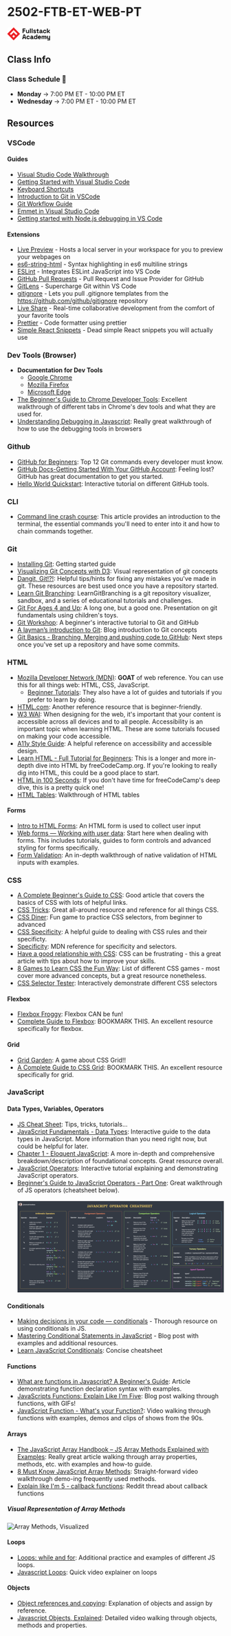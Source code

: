 # 2502-FTB-ET-WEB-PT

<img src="images/fullstack-academy-logo-full-color-rgb.svg" alt="FSA Logo" width="100"/>

## Class Info

### Class Schedule :calendar:

- **Monday** &rarr; 7:00 PM ET - 10:00 PM ET
- **Wednesday** &rarr; 7:00 PM ET - 10:00 PM ET

## Resources

### VSCode

#### Guides

- [Visual Studio Code Walkthrough](https://adamtheautomator.com/visual-studio-code-tutorial/)
- [Getting Started with Visual Studio Code](https://code.visualstudio.com/docs/introvideos/basics)
- [Keyboard Shortcuts](https://code.visualstudio.com/docs/getstarted/keybindings#_keyboard-shortcuts-reference)
- [Introduction to Git in VSCode](https://code.visualstudio.com/docs/sourcecontrol/intro-to-git)
- [Git Workflow Guide](https://docs.google.com/document/d/1DYeauIQ90KMdWK8n3UeOyQzUa14dQE5kuf71AOMZFWo/edit?usp=sharing)
- [Emmet in Visual Studio Code](https://code.visualstudio.com/docs/editor/emmet)
- [Getting started with Node.js debugging in VS Code](https://www.youtube.com/watch?v=2oFKNL7vYV8)

#### Extensions

- [Live Preview](https://marketplace.visualstudio.com/items?itemName=ms-vscode.live-server) - Hosts a local server in your workspace for you to preview your webpages on
- [es6-string-html](https://marketplace.visualstudio.com/items?itemName=Tobermory.es6-string-html) - Syntax highlighting in es6 multiline strings
- [ESLint](https://marketplace.visualstudio.com/items?itemName=dbaeumer.vscode-eslint) - Integrates ESLint JavaScript into VS Code
- [GitHub Pull Requests](https://marketplace.visualstudio.com/items?itemName=GitHub.vscode-pull-request-github) - Pull Request and Issue Provider for GitHub
- [GitLens](https://marketplace.visualstudio.com/items?itemName=eamodio.gitlens) - Supercharge Git within VS Code
- [gitignore](https://marketplace.visualstudio.com/items?itemName=codezombiech.gitignore) - Lets you pull .gitignore templates from the <https://github.com/github/gitignore> repository
- [Live Share](https://marketplace.visualstudio.com/items?itemName=MS-vsliveshare.vsliveshare) - Real-time collaborative development from the comfort of your favorite tools
- [Prettier](https://marketplace.visualstudio.com/items?itemName=esbenp.prettier-vscode) - Code formatter using prettier
- [Simple React Snippets](https://marketplace.visualstudio.com/items?itemName=burkeholland.simple-react-snippets) - Dead simple React snippets you will actually use

### Dev Tools (Browser)

- **Documentation for Dev Tools**
  - [Google Chrome](https://developer.chrome.com/docs/devtools)
  - [Mozilla Firefox](https://firefox-source-docs.mozilla.org/devtools-user/)
  - [Microsoft Edge](https://learn.microsoft.com/en-us/microsoft-edge/devtools-guide-chromium/overview)
- [The Beginner's Guide to Chrome Developer Tools](https://nira.com/chrome-developer-tools/): Excellent walkthrough of different tabs in Chrome's dev tools and what they are used for.
- [Understanding Debugging in Javascript](https://webreference.com/javascript/basics/debugging/): Really great walkthrough of how to use the debugging tools in browsers
<!-- - [React Developer Tools](https://chromewebstore.google.com/detail/react-developer-tools/fmkadmapgofadopljbjfkapdkoienihi?hl=en): An essential tool for debugging React applications -->

### Github

- [GitHub for Beginners](https://github.blog/developer-skills/github/top-12-git-commands-every-developer-must-know/): Top 12 Git commands every developer must know.
- [GitHub Docs-Getting Started With Your GitHub Account](https://docs.github.com/en/get-started/onboarding/getting-started-with-your-github-account): Feeling lost? GitHub has great documentation to get you started.
- [Hello World Quickstart](https://docs.github.com/en/get-started/quickstart/hello-world): Interactive tutorial on different GitHub tools.

### CLI

- [Command line crash course](https://developer.mozilla.org/en-US/docs/Learn_web_development/Getting_started/Environment_setup/Command_line): This article provides an introduction to the terminal, the essential commands you'll need to enter into it and how to chain commands together.

### Git

- [Installing Git](https://git-scm.com/book/en/v2/Getting-Started-Installing-Git): Getting started guide
- [Visualizing Git Concepts with D3](https://onlywei.github.io/explain-git-with-d3/): Visual representation of git concepts
- [Dangit, Git!?!](https://dangitgit.com/en): Helpful tips/hints for fixing any mistakes you've made in git. These resources are best used once you have a repository started.
- [Learn Git Branching](https://learngitbranching.js.org/): LearnGitBranching is a git repository visualizer, sandbox, and a series of educational tutorials and challenges.
- [Git For Ages 4 and Up](https://www.youtube.com/watch?v=1ffBJ4sVUb4&t=125s): A long one, but a good one. Presentation on git fundamentals using children's toys.
- [Git Workshop](https://github.com/kuahyeow/git-workshop): A beginner's interactive tutorial to Git and GitHub
- [A layman’s introduction to Git](https://webtuu.com/blog/04/a-laymans-introduction-to-git): Blog introduction to Git concepts
- [Git Basics - Branching, Merging and pushing code to GitHub](https://webtuu.com/blog/04/git-basics-branching-merging-push-to-github): Next steps once you've set up a repository and have some commits.

### HTML

- [Mozilla Developer Network (MDN)](https://developer.mozilla.org/en-US/docs/Web/HTML): **GOAT** of web reference. You can use this for all things web: HTML, CSS, JavaScript.
  - [Beginner Tutorials](https://developer.mozilla.org/en-US/docs/Web/HTML#beginners_tutorials): They also have a lot of guides and tutorials if you prefer to learn by doing.
- [HTML.com](https://html.com/): Another reference resource that is beginner-friendly.
- [W3 WAI](https://www.w3.org/WAI/tutorials/): When designing for the web, it's important that your content is accessible across all devices and to all people. Accessibility is an important topic when learning HTML. These are some tutorials focused on making your code accessible.
- [A11y Style Guide](https://a11y-style-guide.com/style-guide/section-resources.html): A helpful reference on accessibility and accessible design.
- [Learn HTML - Full Tutorial for Beginners](https://www.youtube.com/watch?v=kUMe1FH4CHE): This is a longer and more in-depth dive into HTML by freeCodeCamp.org. If you're looking to really dig into HTML, this could be a good place to start.
- [HTML in 100 Seconds](https://www.youtube.com/watch?v=ok-plXXHlWw): If you don't have time for freeCodeCamp's deep dive, this is a pretty quick one!
- [HTML Tables](https://www.codecademy.com/resources/docs/html/tables): Walkthrough of HTML tables

#### Forms

- [Intro to HTML Forms](https://www.w3schools.com/html/html_forms.asp): An HTML form is used to collect user input
- [Web forms — Working with user data](https://developer.mozilla.org/en-US/docs/Learn/Forms): Start here when dealing with forms. This includes tutorials, guides to form controls and advanced styling for forms specifically.
- [Form Validation](https://www.theodinproject.com/lessons/node-path-intermediate-html-and-css-form-validation): An in-depth walkthrough of native validation of HTML inputs with examples.

### CSS

- [A Complete Beginner's Guide to CSS](https://welearncode.com/beginners-guide-css/): Good article that covers the basics of CSS with lots of helpful links.
- [CSS Tricks](https://css-tricks.com/): Great all-around resource and reference for all things CSS.
- [CSS Diner](https://flukeout.github.io/): Fun game to practice CSS selectors, from beginner to advanced
- [CSS Specificity](https://dev.to/emmabostian/css-specificity-1kca): A helpful guide to dealing with CSS rules and their specificty.
- [Specificity](https://developer.mozilla.org/en-US/docs/Web/CSS/Specificity#tips_for_handling_specificity_headaches): MDN reference for specificity and selectors.
- [Have a good relationship with CSS](https://dev.to/sarah_chima/having-a-good-relationship-with-css-f1e): CSS can be frustrating - this a great article with tips about how to improve your skills.
- [8 Games to Learn CSS the Fun Way](https://dev.to/devmount/8-games-to-learn-css-the-fun-way-4e0f): List of different CSS games - most cover more advanced concepts, but a great resource nonetheless.
- [CSS Selector Tester](https://www.w3schools.com/cssref/trysel.php): Interactively demonstrate different CSS selectors

#### Flexbox

- [Flexbox Froggy](https://flexboxfroggy.com/): Flexbox CAN be fun!
- [Complete Guide to Flexbox](https://css-tricks.com/snippets/css/a-guide-to-flexbox/): BOOKMARK THIS. An excellent resource specifically for flexbox.

#### Grid

- [Grid Garden](https://cssgridgarden.com/): A game about CSS Grid!!
- [A Complete Guide to CSS Grid](https://css-tricks.com/snippets/css/complete-guide-grid/): BOOKMARK THIS. An excellent resource specifically for grid.

### JavaScript

#### Data Types, Variables, Operators

- [JS Cheat Sheet](https://htmlcheatsheet.com/js/): Tips, tricks, tutorials…
- [JavaScript Fundamentals - Data Types](https://javascript.info/types): Interactive guide to the data types in JavaScript. More information than you need right now, but could be helpful for later.
- [Chapter 1 - Eloquent JavaScript](https://eloquentjavascript.net/01_values.html): A more in-depth and comprehensive breakdown/description of foundational concepts. Great resource overall.
- [JavaScript Operators](https://www.freecodecamp.org/news/javascript-operators/): Interactive tutorial explaining and demonstrating JavaScript operators.
- [Beginner's Guide to JavaScript Operators - Part One](https://dasha.ai/en-us/blog/beginners-guide-js-operators-part-1): Great walkthrough of JS operators (cheatsheet below).<br />  
  ![Operator Cheatsheet](/images/operator-cheatsheet.png)

#### Conditionals

- [Making decisions in your code — conditionals](https://developer.mozilla.org/en-US/docs/Learn/JavaScript/Building_blocks/conditionals) - Thorough resource on using conditionals in JS.
- [Mastering Conditional Statements in JavaScript](https://medium.com/@rabailzaheer/mastering-conditional-statements-in-javascript-e01df15e09f) - Blog post with examples and additional resources.
- [Learn JavaScript Conditionals](https://www.codecademy.com/learn/game-dev-learn-javascript-basics/modules/game-dev-learn-javascript-conditionals/cheatsheet): Concise cheatsheet

#### Functions

- [What are functions in Javascript? A Beginner's Guide](https://www.freecodecamp.org/news/what-are-functions-in-javascript-a-beginners-guide/): Article demonstrating function declaration syntax with examples.
- [JavaScripts Functions: Explain Like I'm Five](https://dev.to/sumusiriwardana/javascript-functions-explain-like-i-m-five-5009): Blog post walking through functions, with GIFs!
- [JavaScript Function - What's your Function?](https://www.youtube.com/watch?v=gigtS_5KOqo): Video walking through functions with examples, demos and clips of shows from the 90s.

#### Arrays

- [The JavaScript Array Handbook – JS Array Methods Explained with Examples](https://www.freecodecamp.org/news/the-javascript-array-handbook/): Really great article walking through array properties, methods, etc. with examples and how-to guide.
- [8 Must Know JavaScript Array Methods](https://www.youtube.com/watch?v=R8rmfD9Y5-c): Straight-forward video walkthrough demo-ing frequently used methods.
- [Explain like I'm 5 - callback functions](https://www.reddit.com/r/learnjavascript/comments/o503on/explain_to_me_like_im_a_5_year_old_callback/): Reddit thread about callback functions

##### Visual Representation of Array Methods

![Array Methods, Visualized](https://scandiweb.com/blog/wp-content/uploads/2021/09/array-prototype-cheat-sheet-.jpeg)

#### Loops

- [Loops: while and for](https://javascript.info/while-for): Additional practice and examples of different JS loops.
- [Javascript Loops](https://www.youtube.com/watch?v=s9wW2PpJsmQ): Quick video explainer on loops

#### Objects

- [Object references and copying](https://javascript.info/object-copy): Explanation of objects and assign by reference.
- [Javascript Objects, Explained](https://www.youtube.com/watch?v=rLPwCAqyCAE): Detailed video walking through objects, methods and properties.

<!-- #### Classes

- [Class basic syntax](https://javascript.info/class): Course chapter walking through class syntax.
- [Using classes](https://developer.mozilla.org/en-US/docs/Web/JavaScript/Guide/Using_classes): Practical guide as to when/why you would use classes. -->

<!-- #### DOM (Document Object Model)

- [Introduction to the DOM](https://developer.mozilla.org/en-US/docs/Web/API/Document_Object_Model/Introduction): MDN article that provides a great foundation for understanding the DOM.
- [The DOM Explained for Beginners](https://www.freecodecamp.org/news/dom-explained-everything-you-need-to-know-about-the-document-object-model/): Great walkthrough of DOM methods and what they do. -->

<!-- ##### Event Listeners

- [Introduction to Events](https://javascript.info/events): Really great tutorial with diagrams and exercises for practice. -->

<!-- #### Routing

- [Single Page Routing Using Hash or URL](https://thedevdrawer.medium.com/single-page-application-routing-using-hash-or-url-d6d1e2adcde): Article and video tutorial with detailed code explaining the differences.
- [How to use window.hashchange event to implement routing in Vanilla Javascript](https://prahladyeri.github.io/blog/2020/08/how-to-use-windowhashchange-event-to-implement-routing-in-vanilla-javascript.html): Short and sweet article walking through usage of hash router. -->

<!-- #### Async programming

- [What the heck is the event loop?](http://latentflip.com/loupe/?code=JC5vbignYnV0dG9uJywgJ2NsaWNrJywgZnVuY3Rpb24gb25DbGljaygpIHsKICAgIHNldFRpbWVvdXQoZnVuY3Rpb24gdGltZXIoKSB7CiAgICAgICAgY29uc29sZS5sb2coJ1lvdSBjbGlja2VkIHRoZSBidXR0b24hJyk7ICAgIAogICAgfSwgMjAwMCk7Cn0pOwoKY29uc29sZS5sb2coIkhpISIpOwoKc2V0VGltZW91dChmdW5jdGlvbiB0aW1lb3V0KCkgewogICAgY29uc29sZS5sb2coIkNsaWNrIHRoZSBidXR0b24hIik7Cn0sIDUwMDApOwoKY29uc29sZS5sb2coIldlbGNvbWUgdG8gbG91cGUuIik7!!!PGJ1dHRvbj5DbGljayBtZSE8L2J1dHRvbj4%3D): Fantastic video that walks through the JS event loop without jargon and provides a nice visualization tool to better understand asynchronous code. Great introduction.
- [The Async/Await Episode](https://www.youtube.com/watch?v=vn3tm0quoqE&t=170s): Fireship walkthrough of async programming. More granular and technical than the above video, but a great resource once you have some experience under your belt.
- [Demystifying JavaScript Promises - A New Way to Learn](https://blog.greenroots.info/series/javascript-promises): Really comprehensive series all about JS promises, understanding them and using them. -->

<!-- #### APIs

- [What is REST?](https://www.codecademy.com/article/what-is-rest): Really clear walkthrough of what REST principles are and why they matter.
- [What is an API?](https://www.postman.com/what-is-an-api/): Great high-level walkthrough of different kinds of APIs, what they are used for, and real-world examples.
- [HTTP Cats](https://http.cat/): If you are a visual learner who learns best through cat photos, then this is the resource for you.
- [RESTful API Design: nouns are good, verbs are bad](https://cloud.google.com/blog/products/api-management/restful-api-design-nouns-are-good-verbs-are-bad): Oldie but a goodie explaining naming practices for RESTful design. -->

<!-- #### React

- [React Documentation](https://react.dev/): The source for all things React. There's tutorials, examples, blogs. If you are stuck, this is the place to start.
- [Vite Documentation](https://vitejs.dev/): We are using the Vite package to quickly set up our React dev environment. These will help troubleshoot issues specific to running and building the app.
- [React Tutorial](https://react-tutorial.app/): Cool app that allows you to practice JS and React concepts in the browser. -->

<!-- ##### React-Redux, Redux Toolkit, RTKQuery

- [React-Redux Toolkit Tutorials](https://www.youtube.com/playlist?list=PL0Zuz27SZ-6M1J5I1w2-uZx36Qp6qhjKo): A whole PLAYLIST of React-Redux tutorials, including RTK Query.
- [Redux in 100 Seconds](https://www.youtube.com/watch?v=_shA5Xwe8_4): Short explainer video for Redux. If you aren't a fan of Redux, the comments here are great.
- [RTK Query Overview](https://redux-toolkit.js.org/rtk-query/overview): Official docs for RTK Query with tutorial and other fun stuff. -->

<!-- ##### Styling and Component Libraries

- [Material UI](https://mui.com/material-ui/): Easy-to-use, popular library of React Components
- [Ant Design](https://ant.design/): Another great library for ready-to-go React components
- [React Bootstrap](https://react-bootstrap.netlify.app/): Popular library that's been around for a while. This is the React-specific library.
- [Tailwind CSS](https://tailwindcss.com/docs/installation): CSS library comprised of utlity classes. Some people love it, some hate it - up to you!
- [Sass](https://sass-lang.com/install/): The classic. A bit more of a bar to entry, but a great option.
- [Styled Components](https://styled-components.com/): A library for building your own MUI-like components from scratch. Compatible with most styling libraries. -->

<!-- ##### Testing

- [Vitest Tutorial](https://www.robinwieruch.de/vitest-react-testing-library/): Instructions for installing the Vitest library for testing. -->

<!-- #### Backend

Some general resources for RESTful API design and development.

- [Best practices for REST API design](https://stackoverflow.blog/2020/03/02/best-practices-for-rest-api-design/): Opinionated and thorough blog post about writing APIs
- [How to Use REST APIs](https://www.freecodecamp.org/news/how-to-use-rest-api/): freeCodeCamp resource for beginners -->

<!-- ##### Express

- [The Express + Node.js Handbook](https://www.freecodecamp.org/news/the-express-handbook/): VERY thorough handbook going through anything you'd want to do in Express. -->

<!-- ##### SQL

- [Select Star SQL](https://selectstarsql.com/): Comprehensive online interactive book for learning more advanced SQL.
- [SQL Murder Mystery](https://mystery.knightlab.com/): Once you've got your SQL legs, check out this fun game!
- [SQL in 100 seconds](https://www.youtube.com/watch?v=zsjvFFKOm3c): You know it, you love it- super fast video about SQL. -->

<!-- ##### Postgres

- [PostgreSQL in 100 seconds](https://www.youtube.com/watch?v=n2Fluyr3lbc): Quick video about postgres!
- [Postgres - Tutorials and Other Resources](https://www.postgresql.org/docs/online-resources/): postgres-approved resources to master pg! -->

<!-- ##### Prisma

- [Prisma in 100 seconds](https://www.youtube.com/watch?v=rLRIB6AF2Dg): Quick lil video about Prisma
- [What is an ORM?](https://www.freecodecamp.org/news/what-is-an-orm-the-meaning-of-object-relational-mapping-database-tools/): A general explainer of what an ORM is and how it works -->

<!-- ##### OAuth

- [OAuth 2 Simplified](https://aaronparecki.com/oauth-2-simplified/): blog post breaking down the OAuth documentation.
- [What is OAuth? A breakdown for beginners](https://nordicapis.com/oauth-a-breakdown-for-beginners/): Nordic API breakdown with diagrams. Great resource for API development.
- [An Illustrated Guide to OAuth and OpenID Connect](https://developer.okta.com/blog/2019/10/21/illustrated-guide-to-oauth-and-oidc): Cartoons! About auth! -->
